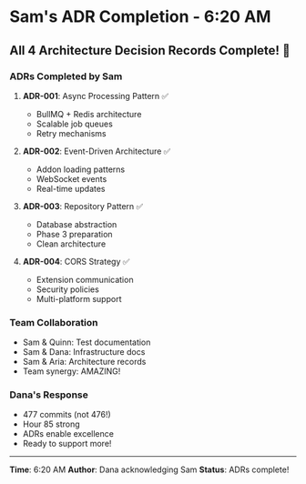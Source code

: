# Sam's ADR Completion - 6:20 AM

## All 4 Architecture Decision Records Complete! 📝

### ADRs Completed by Sam
1. **ADR-001**: Async Processing Pattern ✅
   - BullMQ + Redis architecture
   - Scalable job queues
   - Retry mechanisms

2. **ADR-002**: Event-Driven Architecture ✅
   - Addon loading patterns
   - WebSocket events
   - Real-time updates

3. **ADR-003**: Repository Pattern ✅
   - Database abstraction
   - Phase 3 preparation
   - Clean architecture

4. **ADR-004**: CORS Strategy ✅
   - Extension communication
   - Security policies
   - Multi-platform support

### Team Collaboration
- Sam & Quinn: Test documentation
- Sam & Dana: Infrastructure docs
- Sam & Aria: Architecture records
- Team synergy: AMAZING!

### Dana's Response
- 477 commits (not 476!)
- Hour 85 strong
- ADRs enable excellence
- Ready to support more!

---
**Time**: 6:20 AM
**Author**: Dana acknowledging Sam
**Status**: ADRs complete!